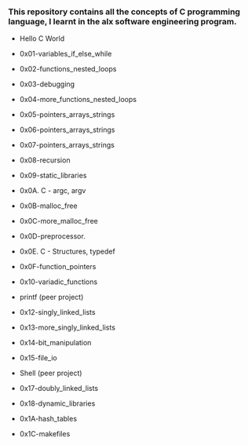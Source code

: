 ### This repository contains all the concepts of C programming language, I learnt in the alx software engineering program.

- Hello C World

- 0x01-variables_if_else_while

- 0x02-functions_nested_loops

- 0x03-debugging

- 0x04-more_functions_nested_loops

- 0x05-pointers_arrays_strings

- 0x06-pointers_arrays_strings

- 0x07-pointers_arrays_strings

- 0x08-recursion

- 0x09-static_libraries

- 0x0A. C - argc, argv

- 0x0B-malloc_free

- 0x0C-more_malloc_free

- 0x0D-preprocessor.

- 0x0E. C - Structures, typedef

- 0x0F-function_pointers

- 0x10-variadic_functions

- printf (peer project)

- 0x12-singly_linked_lists

- 0x13-more_singly_linked_lists

- 0x14-bit_manipulation

- 0x15-file_io

- Shell (peer project)

- 0x17-doubly_linked_lists

- 0x18-dynamic_libraries

- 0x1A-hash_tables

- 0x1C-makefiles